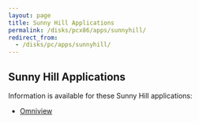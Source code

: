 ```yaml
---
layout: page
title: Sunny Hill Applications
permalink: /disks/pcx86/apps/sunnyhill/
redirect_from:
  - /disks/pc/apps/sunnyhill/
---
```


Sunny Hill Applications
---

Information is available for these Sunny Hill applications:

* [Omniview](omniview/)
